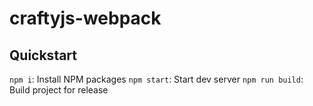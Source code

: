 # craftyjs-webpack

## Quickstart

`npm i`: Install NPM packages
`npm start`: Start dev server
`npm run build`: Build project for release